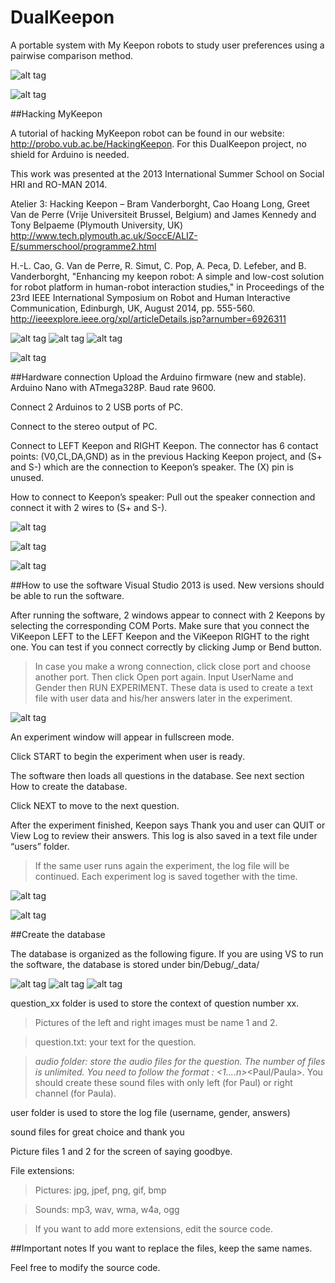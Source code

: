 # DualKeepon
A portable system with My Keepon robots to study user preferences using a pairwise comparison method.

![alt tag](https://github.com/hoanglongcao/DualKeepon/blob/master/img/Dual-Keepon-speech.png)

![alt tag](https://github.com/hoanglongcao/DualKeepon/blob/master/img/DualKeepon-Hardware.png)

##Hacking MyKeepon

A tutorial of hacking MyKeepon robot can  be found in our website: http://probo.vub.ac.be/HackingKeepon. For this DualKeepon project, no shield for Arduino is needed.

This work was presented at the 2013 International Summer School on Social HRI and RO-MAN 2014.

Atelier 3: Hacking Keepon – Bram Vanderborght, Cao Hoang Long, Greet Van de Perre (Vrije Universiteit Brussel, Belgium) and James Kennedy and Tony Belpaeme (Plymouth University, UK)
http://www.tech.plymouth.ac.uk/SoccE/ALIZ-E/summerschool/programme2.html

H.-L. Cao, G. Van de Perre, R. Simut, C. Pop, A. Peca, D. Lefeber, and B. Vanderborght, "Enhancing my keepon robot: A simple and low-cost solution for robot platform in human-robot interaction studies," in Proceedings of the 23rd IEEE International Symposium on Robot and Human Interactive Communication, Edinburgh, UK, August 2014, pp. 555-560. 
http://ieeexplore.ieee.org/xpl/articleDetails.jsp?arnumber=6926311

![alt tag](https://github.com/hoanglongcao/DualKeepon/blob/master/img/image008%5B1%5D.jpg)
![alt tag](https://github.com/hoanglongcao/DualKeepon/blob/master/img/image010%5B1%5D.jpg)
![alt tag](https://github.com/hoanglongcao/DualKeepon/blob/master/img/image012%5B1%5D.jpg)

![alt tag](https://github.com/hoanglongcao/DualKeepon/blob/master/img/summerschool-1.jpg)

##Hardware connection
Upload the Arduino firmware (new and stable). Arduino Nano with ATmega328P. Baud rate 9600.

Connect 2 Arduinos to 2 USB ports of PC.

Connect to the stereo output of PC.

Connect to LEFT Keepon and RIGHT Keepon. The connector has 6 contact points: (V0,CL,DA,GND) as in the previous Hacking Keepon project, and (S+ and S-) which are the connection to Keepon’s speaker. The (X) pin is unused.

How to connect to Keepon’s speaker: Pull out the speaker connection and connect it with 2 wires to (S+ and S-).

![alt tag](https://github.com/hoanglongcao/DualKeepon/blob/master/img/tut1.png)

![alt tag](https://github.com/hoanglongcao/DualKeepon/blob/master/img/tut2.jpg)

![alt tag](https://github.com/hoanglongcao/DualKeepon/blob/master/img/tut3.png)

##How to use the software
Visual Studio 2013 is used. New versions should be able to run the software.

After running the software, 2 windows appear to connect with 2 Keepons by selecting the corresponding COM Ports. Make sure that you connect the ViKeepon LEFT to the LEFT Keepon and the ViKeepon RIGHT to the right one. You can test if you connect correctly by clicking Jump or Bend button.

>In case you make a wrong connection, click close port and choose another port. Then click Open port again.
Input UserName and Gender then RUN EXPERIMENT. These data is used to create a text file with user data and his/her answers later in the experiment.

![alt tag](https://github.com/hoanglongcao/DualKeepon/blob/master/img/tut4.png)
 
An experiment window will appear in fullscreen mode.

Click START to begin the experiment when user is ready.

The software then loads all questions in the database. See next section How to create the database.

Click NEXT to move to the next question.

After the experiment finished, Keepon says Thank you and user can QUIT or View Log to review their answers. This log is also saved in a text file under “users” folder.

>If the same user runs again the experiment, the log file will be continued. Each experiment log is saved together with the time.

![alt tag](https://github.com/hoanglongcao/DualKeepon/blob/master/img/tut5.png)

![alt tag](https://github.com/hoanglongcao/DualKeepon/blob/master/img/tut6.png)

##Create the database

The database is organized as the following figure.  If you are using VS to run the software, the database is stored under bin/Debug/_data/

![alt tag](https://github.com/hoanglongcao/DualKeepon/blob/master/img/tut7.png)
![alt tag](https://github.com/hoanglongcao/DualKeepon/blob/master/img/tut8.png)
![alt tag](https://github.com/hoanglongcao/DualKeepon/blob/master/img/tut9.png)

question_xx folder is used to store the context of question number xx.

>Pictures of the left and right images must be name 1 and 2.

>question.txt: your text for the question.

>	_audio folder: store the audio files for the question. The number of files is unlimited. You need to follow the format : <1....n>_<Paul/Paula>. You should create these sound files with only left (for Paul) or right channel (for Paula).

user folder is used to store the log file (username, gender, answers)

sound files for great choice and thank you

Picture files 1 and 2 for the screen of saying goodbye.

File extensions:
>Pictures: jpg, jpef, png, gif, bmp

>Sounds: mp3, wav, wma, w4a, ogg

>If you want to add more extensions, edit the source code.

##Important notes
If you want to replace the files, keep the same names.

Feel free to modify the source code.

